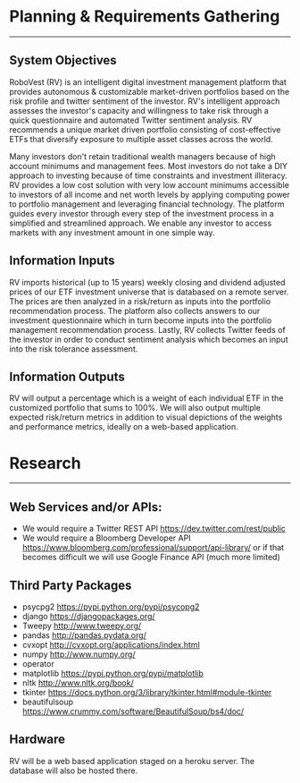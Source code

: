 # Planning & Requirements Gathering
---

## System Objectives

RoboVest (RV) is an intelligent digital investment management platform that provides autonomous & customizable market-driven portfolios based on the risk profile and twitter sentiment of the investor.  RV's intelligent approach assesses the investor's capacity and willingness to take risk through a quick questionnaire and automated Twitter sentiment analysis. RV recommends a unique market driven portfolio consisting of cost-effective ETFs that diversify exposure to multiple asset classes across the world.

Many investors don't retain traditional wealth managers because of high account minimums and management fees. Most investors do not take a DIY approach to investing because of time constraints and investment illiteracy. RV provides a low cost solution with very low account minimums accessible to investors of all income and net worth levels by applying computing power to portfolio management and leveraging financial technology. The platform guides every investor through every step of the investment process in a simplified and streamlined approach. We enable any investor to access markets with any investment amount in one simple way.

## Information Inputs

RV imports historical (up to 15 years) weekly closing and dividend adjusted prices of our ETF investment universe that is databased on a remote server. The prices are then analyzed in a risk/return as inputs into the portfolio recommendation process. The platform also collects answers to our investment questionnaire which in turn become inputs into the portfolio management recommendation process. Lastly, RV collects Twitter feeds of the investor in order to conduct sentiment analysis which becomes an input into the risk tolerance assessment.

## Information Outputs

RV will output a percentage which is a weight of each individual ETF in the customized portfolio that sums to 100%.  We will also output multiple expected risk/return metrics in addition to visual depictions of the weights and performance metrics, ideally on a web-based application.

# Research
---

## Web Services and/or APIs:
* We would require a Twitter REST API https://dev.twitter.com/rest/public
* We would require a Bloomberg Developer API  https://www.bloomberg.com/professional/support/api-library/ or if that becomes difficult we will use Google Finance API (much more limited)

## Third Party Packages

* psycpg2 https://pypi.python.org/pypi/psycopg2
* django  https://djangopackages.org/
* Tweepy  http://www.tweepy.org/
* pandas  http://pandas.pydata.org/
* cvxopt http://cvxopt.org/applications/index.html
* numpy http://www.numpy.org/
* operator
* matplotlib https://pypi.python.org/pypi/matplotlib
* nltk http://www.nltk.org/book/
* tkinter https://docs.python.org/3/library/tkinter.html#module-tkinter
* beautifulsoup https://www.crummy.com/software/BeautifulSoup/bs4/doc/

## Hardware

RV will be a web based application staged on a heroku server.  The database will also be hosted there.

